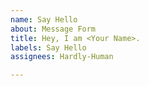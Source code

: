 ```yaml
---
name: Say Hello
about: Message Form
title: Hey, I am <Your Name>.
labels: Say Hello
assignees: Hardly-Human

---
```



